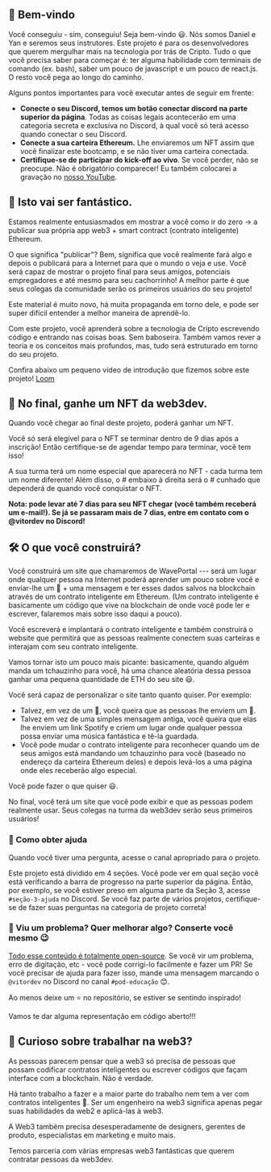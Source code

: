 👋 Bem-vindo
----------------------------------

Você conseguiu - sim, conseguiu! Seja bem-vindo 😃. Nós somos Daniel e Yan e seremos seus instrutores. Este projeto é para os desenvolvedores que querem mergulhar mais na tecnologia por trás de Cripto. Tudo o que você precisa saber para começar é: ter alguma habilidade com terminais de comando (ex. bash), saber um pouco de javascript e um pouco de react.js. O resto você pega ao longo do caminho.

Alguns pontos importantes para você executar antes de seguir em frente:

* **Conecte o seu Discord, temos um botão conectar discord na parte superior da página**. Todas as coisas legais acontecerão em uma categoria secreta e exclusíva no Discord, à qual você só terá acesso quando conectar o seu Discord.
* **Conecte a sua carteira Ethereum.** Lhe enviaremos um NFT assim que você finalizar este bootcamp, e se não tiver uma carteira conectada.
* **Certifique-se de participar do kick-off ao vivo**. Se você perder, não se preocupe. Não é obrigatório comparecer! Eu também colocarei a gravação no [nosso YouTube](https://www.youtube.com/@web3dev/streams).

🚀 Isto vai ser fantástico.
----------------------------------

Estamos realmente entusiasmados em mostrar a você como ir do zero -> a publicar sua própria app web3 + smart contract (contrato inteligente) Ethereum.

O que significa "publicar"? Bem, significa que você realmente fará algo e depois o publicará para a Internet para que o mundo o veja e use. Você será capaz de mostrar o projeto final para seus amigos, potenciais empregadores e até mesmo para seu cachorrinho! A melhor parte é que seus colegas da comunidade serão os primeiros usuários do seu projeto!

Este material é muito novo, há muita propaganda em torno dele, e pode ser super difícil entender a melhor maneira de aprendê-lo.

Com este projeto, você aprenderá sobre a tecnologia de Cripto escrevendo código e entrando nas coisas boas. Sem baboseira. Também vamos rever a teoria e os conceitos mais profundos, mas, tudo será estruturado em torno do seu projeto.

Confira abaixo um pequeno vídeo de introdução que fizemos sobre este projeto!
[Loom](https://www.loom.com/share/40af551800c4425695f47ed08afd931e)

👀 No final, ganhe um NFT da web3dev.
-------------------

Quando você chegar ao final deste projeto, poderá ganhar um NFT.

Você só será elegível para o NFT se terminar dentro de 9 dias após a inscrição! Então certifique-se de agendar tempo para terminar, você tem isso!

A sua turma terá um nome especial que aparecerá no NFT - cada turma tem um nome diferente! Além disso, o # embaixo à direita será o # cunhado que dependerá de quando você conquistar o NFT.

**Nota: pode levar até 7 dias para seu NFT chegar (você também receberá um e-mail!). Se já se passaram mais de 7 dias, entre em contato com o @vitordev no Discord!**

🛠 O que você construirá?
-----------------------------

Você construirá um site que chamaremos de WavePortal --- será um lugar onde qualquer pessoa na Internet poderá aprender um pouco sobre você e enviar-lhe um 👋 + uma mensagem e ter esses dados salvos na blockchain através de um contrato inteligente em Ethereum. (Um contrato inteligente é basicamente um código que vive na blockchain de onde você pode ler e escrever, falaremos mais sobre isso daqui a pouco).

Você escreverá e implantará o contrato inteligente e também construirá o website que permitirá que as pessoas realmente conectem suas carteiras e interajam com seu contrato inteligente.

Vamos tornar isto um pouco mais picante: basicamente, quando alguém manda um tchauzinho para você, há uma chance aleatória dessa pessoa ganhar uma pequena quantidade de ETH do seu site 😃.

Você será capaz de personalizar o site tanto quanto quiser. Por exemplo:
- Talvez, em vez de um 👋, você queira que as pessoas lhe enviem um 💩.
- Talvez em vez de uma simples mensagem antiga, você queira que elas lhe enviem um link Spotify e criem um lugar onde qualquer pessoa possa enviar uma música fantástica e tê-la guardada.
- Você pode mudar o contrato inteligente para reconhecer quando um de seus amigos está mandando um tchauzinho para você (baseado no endereço da carteira Ethereum deles) e depois levá-los a uma página onde eles receberão algo especial.

Você pode fazer o que quiser 😃.

No final, você terá um site que você pode exibir e que as pessoas podem realmente usar. Seus colegas na turma da web3dev serão seus primeiros usuários!

### 🤚 Como obter ajuda

Quando você tiver uma pergunta, acesse o canal apropriado para o projeto.

Este projeto está dividido em 4 seções. Você pode ver em qual seção você está verificando a barra de progresso na parte superior da página. Então, por exemplo, se você estiver preso em alguma parte da Seção 3, acesse `#seção-3-ajuda` no Discord. Se você faz parte de vários projetos, certifique-se de fazer suas perguntas na categoria de projeto correta! 


### 🤘 Viu um problema? Quer melhorar algo? Conserte você mesmo 😉

[Todo esse conteúdo é totalmente open-source](https://github.com/w3b3d3v/buildspace-projects/tree/web3dev-version). Se você vir um problema, erro de digitação, etc - você pode corrigi-lo facilmente e fazer um PR! Se você precisar de ajuda para fazer isso, mande uma mensagem marcando o `@vitordev` no Discord no canal `#pod-educação` 😊.

Ao menos deixe um ⭐ no repositório, se estiver se sentindo inspirado!

Vamos te dar alguma representação em código aberto!!!

## 👀 Curioso sobre trabalhar na web3?

As pessoas parecem pensar que a web3 só precisa de pessoas que possam codificar contratos inteligentes ou escrever códigos que façam interface com a blockchain. Não é verdade.

Há tanto trabalho a fazer e a maior parte do trabalho nem tem a ver com contratos inteligentes 🤣. Ser um engenheiro na web3 significa apenas pegar suas habilidades da web2 e aplicá-las à web3.

A Web3 também precisa desesperadamente de designers, gerentes de produto, especialistas em marketing e muito mais.

Temos parceria com várias empresas web3 fantásticas que querem contratar pessoas da web3dev.
